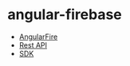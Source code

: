 # angular-firebase

- [AngularFire](./angularfire/README.md)
- [Rest API](./rest-api/README.md)
- [SDK](./sdk/README.md)
